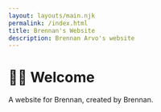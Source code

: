 ```yaml
---
layout: layouts/main.njk
permalink: /index.html
title: Brennan's Website
description: Brennan Arvo's website
---
```


# <span aria-hidden="true">👋🏻</span> Welcome

A website for Brennan, created by Brennan.

